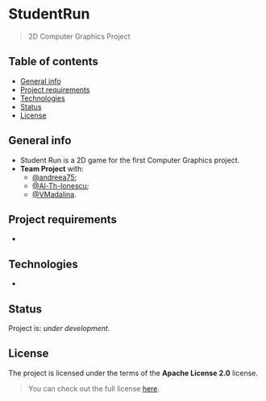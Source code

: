 # StudentRun
> 2D Computer Graphics Project

## Table of contents
* [General info](#general-info)
* [Project requirements](#project-requirements)
* [Technologies](#technologies)
* [Status](#status)
* [License](#license)

## General info
* Student Run is a 2D game for the first Computer Graphics project.
* **Team Project** with:
  * [@andreea75](https://github.com/andreea75);
  * [@Al-Th-Ionescu](https://github.com/Al-Th-Ionescu);
  * [@VMadalina](https://github.com/VMadalina).

## Project requirements
*

## Technologies
* 

## Status
Project is: *under development*.

## License
The project is licensed under the terms of the **Apache License 2.0** license.
> You can check out the full license [here](https://github.com/MaximTiberiu/StudentRun/blob/main/LICENSE).

